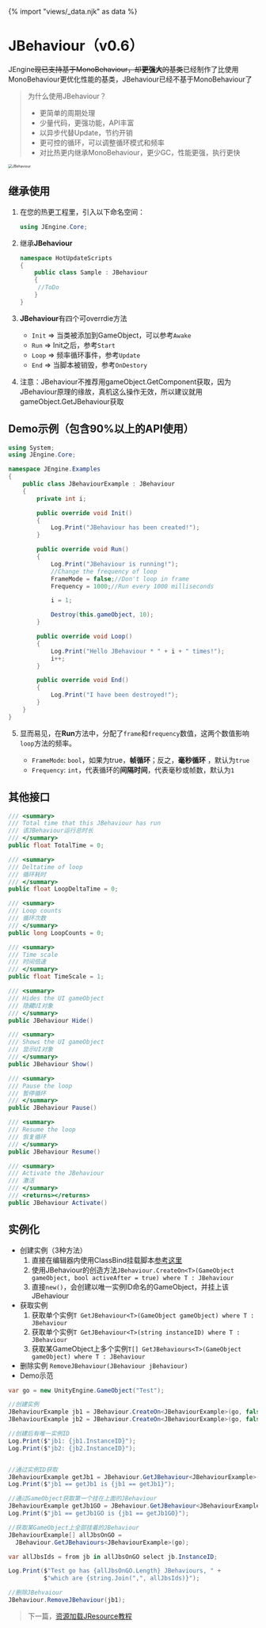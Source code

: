 {% import "views/_data.njk" as data %}

# JBehaviour（v0.6）

JEngine~~现已支持基于MonoBehaviour，却**更强大**的基类~~已经制作了比使用MonoBehaviour更优化性能的基类，JBehaviour已经不基于MonoBehaviour了

> 为什么使用JBehaviour？
>
> - 更简单的周期处理
> - 少量代码，更强功能，API丰富
> - 以异步代替Update，节约开销
> - 更可控的循环，可以调整循环模式和频率
> - 对比热更内继承MonoBehaviour，更少GC，性能更强，执行更快

<img src="https://s1.ax1x.com/2020/07/19/URW5mn.png" alt="JBehaviour" style="zoom:50%;" />


## 继承使用

1. 在您的热更工程里，引入以下命名空间：

   ```c#
   using JEngine.Core;
   ```

2. 继承**JBehaviour**

   ```c#
   namespace HotUpdateScripts
   {
       public class Sample : JBehaviour
       {
       	//ToDo
       }
   }
   ```

3. **JBehaviour**有四个可overrdie方法

   - ```Init``` => 当类被添加到GameObject，可以参考```Awake```
   - ```Run``` => Init之后，参考```Start```
   - ```Loop``` => 频率循环事件，参考```Update```
   - ```End``` => 当脚本被销毁，参考```OnDestory```
    
4. 注意：JBehaviour不推荐用gameObject.GetComponent获取，因为JBehaviour原理的缘故，真机这么操作无效，所以建议就用gameObject.GetJBehaviour获取


## Demo示例（包含90%以上的API使用）

   ```c#
   using System;
   using JEngine.Core;
   
   namespace JEngine.Examples
   {
       public class JBehaviourExample : JBehaviour
       {
           private int i;
   
           public override void Init()
           {
               Log.Print("JBehaviour has been created!");
           }
   
           public override void Run()
           {
               Log.Print("JBehaviour is running!");
               //Change the frequency of loop
               FrameMode = false;//Don't loop in frame
               Frequency = 1000;//Run every 1000 milliseconds
   
               i = 1;
   
               Destroy(this.gameObject, 10);
           }
   
           public override void Loop()
           {
               Log.Print("Hello JBehaviour * " + i + " times!");
               i++;
           }
   
           public override void End()
           {
               Log.Print("I have been destroyed!");
           }
       }
   }
   
   ```

5. 显而易见，在**Run**方法中，分配了```frame```和```frequency```数值，这两个数值影响```loop```方法的频率。

   - ```FrameMode```: ```bool```，如果为true，**帧循环**；反之，**毫秒循环** ，默认为```true```
   - ```Frequency```: ```int```，代表循环的**间隔时间**，代表毫秒或帧数，默认为```1```

## 其他接口

  ```c#
/// <summary>
/// Total time that this JBehaviour has run
/// 该JBehaviour运行总时长
/// </summary>
public float TotalTime = 0;
```

```c#
/// <summary>
/// Deltatime of loop
/// 循环耗时
/// </summary>
public float LoopDeltaTime = 0;
```

```c#
/// <summary>
/// Loop counts
/// 循环次数
/// </summary>
public long LoopCounts = 0;
```

```c#
/// <summary>
/// Time scale
/// 时间倍速
/// </summary>
public float TimeScale = 1;
```

```c#
/// <summary>
/// Hides the UI gameObject
/// 隐藏UI对象
/// </summary>
public JBehaviour Hide()
```

```c#
/// <summary>
/// Shows the UI gameObject
/// 显示UI对象
/// </summary>
public JBehaviour Show()
```

```c#
/// <summary>
/// Pause the loop
/// 暂停循环
/// </summary>
public JBehaviour Pause()
```

```c#
/// <summary>
/// Resume the loop
/// 恢复循环
/// </summary>
public JBehaviour Resume()
```

```c#
/// <summary>
/// Activate the JBehaviour
/// 激活
/// </summary>
/// <returns></returns>
public JBehaviour Activate()
```

## 实例化

  - 创建实例（3种方法）
    1. 直接在编辑器内使用ClassBind挂载脚本[参考这里](classbind.html)
    2. 使用JBehaviour的创造方法```JBehaviour.CreateOn<T>(GameObject gameObject, bool activeAfter = true) where T : JBehaviour```
    3. 直接```new()```，会创建以唯一实例ID命名的GameObject，并挂上该JBehaviour
  - 获取实例
    1. 获取单个实例```T GetJBehaviour<T>(GameObject gameObject) where T : JBehaviour```
    2. 获取单个实例```T GetJBehaviour<T>(string instanceID) where T : JBehaviour```
    3. 获取某GameObject上多个实例```T[] GetJBehaviours<T>(GameObject gameObject) where T : JBehaviour```
  - 删除实例
    ```RemoveJBehaviour(JBehaviour jBehaviour)```
  - Demo示范

```c#
var go = new UnityEngine.GameObject("Test");

//创建实例
JBehaviourExample jb1 = JBehaviour.CreateOn<JBehaviourExample>(go, false);
JBehaviourExample jb2 = JBehaviour.CreateOn<JBehaviourExample>(go, false);

//创建后有唯一实例ID
Log.Print($"jb1: {jb1.InstanceID}");
Log.Print($"jb2: {jb2.InstanceID}");


//通过实例ID获取
JBehaviourExample getJb1 = JBehaviour.GetJBehaviour<JBehaviourExample>(jb1.InstanceID);
Log.Print($"jb1 == getJb1 is {jb1 == getJb1}");

//通过GameObject获取第一个挂在上面的JBehaviour
JBehaviourExample getJb1GO = JBehaviour.GetJBehaviour<JBehaviourExample>(go);
Log.Print($"jb1 == getJb1GO is {jb1 == getJb1GO}");

//获取某GameObject上全部挂着的JBehaviour
JBehaviourExample[] allJbsOnGO =
  JBehaviour.GetJBehaviours<JBehaviourExample>(go);

var allJbsIds = from jb in allJbsOnGO select jb.InstanceID;

Log.Print($"Test go has {allJbsOnGO.Length} JBehaviours, " +
          $"which are {string.Join(",", allJbsIds)}");

//删除JBehvaiour
JBehaviour.RemoveJBehaviour(jb1);
```

> 下一篇，[资源加载JResource教程](jresource-v0-6.html)
